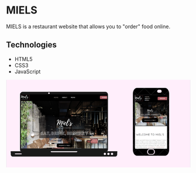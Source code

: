 # MIELS
MIELS is a restaurant website that allows you to "order" food online. 

## Technologies
- HTML5
- CSS3
- JavaScript

<img src="https://github.com/NeirouzJbira/MIELS/blob/main/img.PNG">
